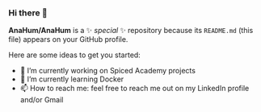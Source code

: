 ### Hi there 👋

**AnaHum/AnaHum** is a ✨ _special_ ✨ repository because its `README.md` (this file) appears on your GitHub profile.

Here are some ideas to get you started:

- 🔭 I’m currently working on Spiced Academy projects
- 🌱 I’m currently learning Docker
- 📫 How to reach me: feel free to reach me out on my LinkedIn profile and/or Gmail  

